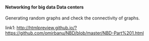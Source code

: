 #### Networking for big data Data centers
Generating random graphs and check the connectivity of graphs.

link1:
http://htmlpreview.github.io/?https://github.com/omirbanu/NBD/blob/master/NBD-Part%201.html


